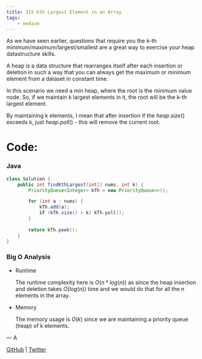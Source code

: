 ```yaml
---
title: 215 Kth Largest Element in an Array
tags:
    - medium
---
```




As we have seen earlier, questions that require you the k-th minimum/maximum/largest/smallest are a great way to exercise your heap datastructure skills.

A heap is a data structure that rearranges itself after each insertion or deletion in such a way that you can always get the maximum or minimum element from a dataset in constant time.

In this scenario we need a min heap, where the root is the minimum value node. So, if we maintain k largest elements in it, the root will be the k-th largest element.

By maintaining k elements, I mean that after insertion if the $heap.size()$ exceeds k, just $heap.poll()$ - this will remove the current root.

# Code:

### Java

```java
class Solution {
    public int findKthLargest(int[] nums, int k) {
        PriorityQueue<Integer> kTh = new PriorityQueue<>();

        for (int a : nums) {
            kTh.add(a);
            if (kTh.size() > k) kTh.poll();
        }
        
        return kTh.peek();
    }
}
```

### Big O Analysis

- Runtime
    
    The runtime complexity here is $O (n * log(n))$ as since the heap insertion and deletion takes $O (log(n))$ time and we would do that for all the $n$ elements in the array.
    
- Memory
    
    The memory usage is $O (k)$ since we are maintaining a priority queue (heap) of k elements.
    

— A

[GitHub](https://github.com/AtharvaKamble) | [Twitter](https://twitter.com/AtharvaKamble07)